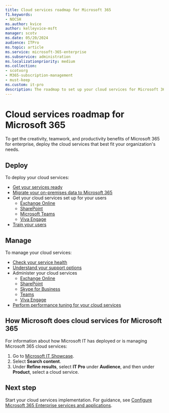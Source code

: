 ```yaml
---
title: Cloud services roadmap for Microsoft 365
f1.keywords:
- NOCSH
ms.author: kvice
author: kelleyvice-msft
manager: scotv
ms.date: 05/20/2024
audience: ITPro
ms.topic: article
ms.service: microsoft-365-enterprise
ms.subservice: administration
ms.localizationpriority: medium
ms.collection: 
- scotvorg
- M365-subscription-management
- must-keep
ms.custom: it-pro
description: The roadmap to set up your cloud services for Microsoft 365.
---
```


# Cloud services roadmap for Microsoft 365

To get the creativity, teamwork, and productivity benefits of Microsoft 365 for enterprise, deploy the cloud services that best fit your organization's needs.

## Deploy

To deploy your cloud services:

- [Get your services ready](configure-services-and-applications.md)
- [Migrate your on-premises data to Microsoft 365](migrate-data-to-office-365.md)
- Get your cloud services set up for your users
  - [Exchange Online](/Exchange/exchange-online)
  - [SharePoint](/sharepoint/sharepoint-online)
  - [Microsoft Teams](/MicrosoftTeams/Teams-overview)
  - [Viva Engage](https://support.office.com/article/e1464355-1f97-49ac-b2aa-dd320b179dbe)
- [Train your users](/office365/admin/admin-overview/get-started-with-office-365#training-resources-for-your-users)

## Manage

To manage your cloud services:

- [Check your service health](view-service-health.md)
- [Understand your support options](../admin/get-help-support.md)
- Administer your cloud services
  - [Exchange Online](/Exchange/exchange-online)
  - [SharePoint](https://support.office.com/article/79eb0420-8cbd-4bcb-a90b-ddc7d3ab4b3a)
  - [Skype for Business](/SkypeForBusiness/skype-for-business-online)
  - [Teams](/MicrosoftTeams/quality-of-experience-review-guide)
  - [Viva Engage](https://support.office.com/article/e1464355-1f97-49ac-b2aa-dd320b179dbe)
- [Perform performance tuning for your cloud services](tune-microsoft-365-performance.md)

## How Microsoft does cloud services for Microsoft 365

For information about how Microsoft IT has deployed or is managing Microsoft 365 cloud services:

1. Go to [Microsoft IT Showcase](https://www.microsoft.com/itshowcase).
2. Select **Search content**.
3. Under **Refine results**, select **IT Pro** under **Audience**, and then under **Product**, select a cloud service.

## Next step

Start your cloud services implementation. For guidance, see [Configure Microsoft 365 Enterprise services and applications](configure-services-and-applications.md).
